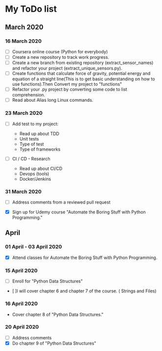 # My ToDo list

## March 2020
### 16 March 2020

- [ ] Coursera online course (Python for everybody)
- [ ] Create a new repository to track  work progress.
- [ ] Create a new branch from existing repository (extract_sensor_names) and refactor your project (extract_unique_sensors.py).
- [ ] Create functions that calculate force of gravity, potential energy and equation of a straight line(This is to get basic understanding on how to use functions).Then Convert my project to "functions"
- [ ] Refactor your .py project by converting some code to list comprehension.
- [ ] Read about Alias long Linux commands.

### 23 March 2020
- [ ] Add test to my project:
    - Read up about TDD
    - Unit tests
    - Type of test
    - Type of frameworks

- [ ] CI / CD - Research
    - Read up about CI/CD
    - Devops (tools)
    - Docker/Jenkins

### 31 March 2020
- [ ] Address comments from a reviewed pull request
- [x] Sign up for Udemy course "Automate the Boring Stuff with Python Programming."


## April
### 01 April - 03 April 2020
- [x] Attend classes for Automate the Boring Stuff with Python Programming.

### 15 April 2020
- [ ] Enroll for "Python Data Structures"
- [ ]I will cover chapter 6 and chapter 7 of the course. ( Strings and Files)
### 16 April 2020
- Cover chapter 8 of "Python Data Structures."
### 20 April 2020
- [ ] Address comments   
- [x] Do chapter 9 of "Python Data Structures" 
